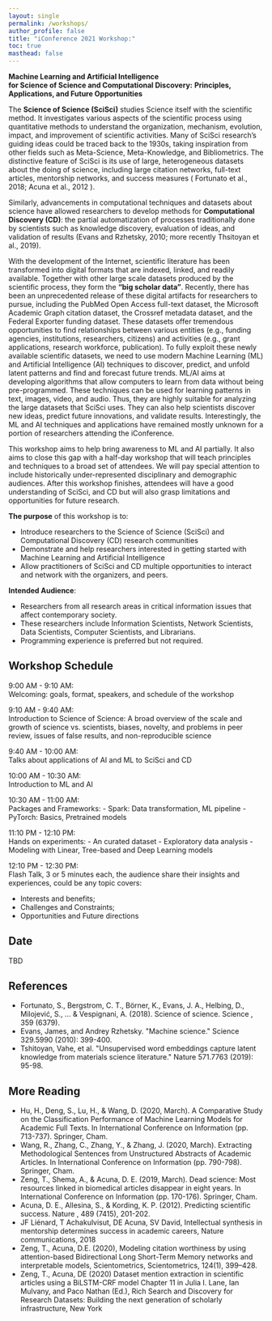 ```yaml
---
layout: single
permalink: /workshops/
author_profile: false
title: "iConference 2021 Workshop:"
toc: true
masthead: false
---
```


**Machine Learning and Artificial Intelligence**  
**for Science of Science and Computational Discovery:**
**Principles, Applications, and Future Opportunities**

The **Science of Science (SciSci)** studies Science itself with the scientific method. It investigates various aspects of the scientific process using quantitative methods to understand the organization, mechanism, evolution, impact, and improvement of scientific activities.  Many of SciSci research’s guiding ideas could be traced back to the 1930s, taking inspiration from other fields such as Meta-Science, Meta-Knowledge, and Bibliometrics. The distinctive feature of SciSci is its use of large, heterogeneous datasets about the doing of science, including large citation networks, full-text articles, mentorship networks, and success measures ( Fortunato et al., 2018; Acuna et al., 2012 ).   
  
Similarly, advancements in computational techniques and datasets about science have allowed researchers to develop methods for **Computational Discovery (CD)**: the partial automatization of processes traditionally done by scientists such as knowledge discovery, evaluation of ideas, and validation of results (Evans and Rzhetsky, 2010; more recently Thsitoyan et al., 2019).  

With the development of the Internet, scientific literature has been transformed into digital formats that are indexed, linked, and readily available. Together with other large scale datasets produced by the scientific process, they form the **“big scholar data”**. Recently, there has been an unprecedented release of these digital artifacts for researchers to pursue, including the PubMed Open Access full-text dataset, the Microsoft Academic Graph citation dataset, the Crossref metadata dataset, and the Federal Exporter funding dataset. These datasets offer tremendous opportunities to find relationships between various entities (e.g., funding agencies, institutions, researchers, citizens) and activities (e.g., grant applications, research workforce, publication). To fully exploit these newly available scientific datasets, we need to use modern Machine Learning (ML) and Artificial Intelligence (AI) techniques to discover, predict, and unfold latent patterns and find and forecast future trends. ML/AI aims at developing algorithms that allow computers to learn from data without being pre-programmed. These techniques can be used for learning patterns in text, images, video, and audio. Thus, they are highly suitable for analyzing the large datasets that SciSci uses. They can also help scientists discover new ideas, predict future innovations, and validate results. Interestingly, the ML and AI techniques and applications have remained mostly unknown for a portion of researchers attending the iConference.

This workshop aims to help bring awareness to ML and AI partially. It also aims to close this gap with a half-day workshop that will teach principles and techniques to a broad set of attendees. We will pay special attention to include historically under-represented disciplinary and demographic audiences. After this workshop finishes, attendees will have a good understanding of SciSci, and CD but will also grasp limitations and opportunities for future research.  

**The purpose** of this workshop is to:
- Introduce researchers to the Science of Science (SciSci) and Computational Discovery (CD) research communities
- Demonstrate and help researchers interested in getting started with Machine Learning and Artificial Intelligence
- Allow practitioners of SciSci and CD multiple opportunities to interact and network with the organizers, and peers.
  

**Intended Audience**:   
- Researchers from all research areas in critical information issues that affect contemporary society.    
- These researchers include Information Scientists, Network Scientists, Data Scientists, Computer Scientists, and Librarians.   
- Programming experience is preferred but not required.


## Workshop Schedule

9:00 AM - 9:10 AM:   
Welcoming: goals, format, speakers, and schedule of the workshop       
  
9:10 AM - 9:40 AM:   
Introduction to Science of Science: A broad overview of the scale and growth of science vs. scientists, biases, novelty, and problems in peer review, issues of false results, and non-reproducible science    
  
9:40 AM - 10:00 AM:   
Talks about applications of AI and ML to SciSci and CD       
   
10:00 AM - 10:30 AM:   
Introduction to ML and AI     
  
10:30 AM - 11:00 AM:   
Packages and Frameworks: - Spark: Data transformation, ML pipeline - PyTorch: Basics, Pretrained models       

11:10 PM - 12:10 PM:   
Hands on experiments: - An curated dataset - Exploratory data analysis - Modeling with Linear, Tree-based and Deep Learning models     
  
12:10 PM - 12:30 PM:   
Flash Talk, 3 or 5 minutes each, the audience share their insights and experiences, could be any topic covers: 
- Interests and benefits; 
- Challenges and Constraints; 
- Opportunities and Future directions        
  
## Date
TBD  
  
## References  
- Fortunato, S., Bergstrom, C. T., Börner, K., Evans, J. A., Helbing, D., Milojević, S., ... & Vespignani, A. (2018). Science of science. Science , 359 (6379).
- Evans, James, and Andrey Rzhetsky. "Machine science." Science 329.5990 (2010): 399-400.
- Tshitoyan, Vahe, et al. "Unsupervised word embeddings capture latent knowledge from materials science literature." Nature 571.7763 (2019): 95-98.
  
## More Reading  
- Hu, H., Deng, S., Lu, H., & Wang, D. (2020, March). A Comparative Study on the Classification Performance of Machine Learning Models for Academic Full Texts. In International Conference on Information (pp. 713-737). Springer, Cham.
- Wang, R., Zhang, C., Zhang, Y., & Zhang, J. (2020, March). Extracting Methodological Sentences from Unstructured Abstracts of Academic Articles. In International Conference on Information (pp. 790-798). Springer, Cham.
- Zeng, T., Shema, A., & Acuna, D. E. (2019, March). Dead science: Most resources linked in biomedical articles disappear in eight years. In International Conference on Information (pp. 170-176). Springer, Cham.
- Acuna, D. E., Allesina, S., & Kording, K. P. (2012). Predicting scientific success. Nature , 489 (7415), 201-202.
- JF Liénard, T Achakulvisut, DE Acuna, SV David, Intellectual synthesis in mentorship determines success in academic careers, Nature communications, 2018
- Zeng, T., Acuna, D.E. (2020), Modeling citation worthiness by using attention-based Bidirectional Long Short-Term Memory networks and interpretable models, Scientometrics, Scientometrics, 124(1), 399–428.
- Zeng, T., Acuna, DE (2020) Dataset mention extraction in scientific articles using a BiLSTM-CRF model Chapter 11 in Julia I. Lane, Ian Mulvany, and Paco Nathan (Ed.), Rich Search and Discovery for Research Datasets: Building the next generation of scholarly infrastructure, New York